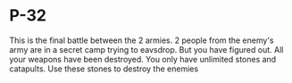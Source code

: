 # P-32
This is the final battle between the 2 armies. 2 people from the enemy's army are in a secret camp trying to eavsdrop. But you have figured out. All your weapons have been destroyed. You only have unlimited stones and catapults. Use these stones to destroy the enemies
